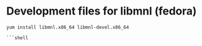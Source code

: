 # Development files for libmnl (fedora)

```
yum install libmnl.x86_64 libmnl-devel.x86_64

```shell
